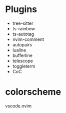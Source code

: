 # Plugins
- tree-sitter
- ts-rainbow
- ts-autotag
- nvim-comment
- autopairs
- lualine
- bufferline
- telescope
- toggleterm
- CoC
# colorscheme
vscode.nvim
